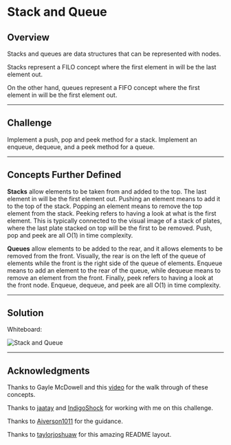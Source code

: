 # Stack and Queue

## Overview
Stacks and queues are data structures that can be represented with nodes.

Stacks represent a FILO concept where the 
first element in will be the last element out.

On the other hand, queues represent a FIFO concept where the 
first element in will be the first element out.

---

## Challenge
Implement a push, pop and peek method for a stack.
Implement an enqueue, dequeue, and a peek method for a queue.

---

## Concepts Further Defined
**Stacks** allow elements to be taken from and added to the top.
The last element in will be the first element out.
Pushing an element means to add it to the top of the stack.
Popping an element means to remove the top element from the stack.
Peeking refers to having a look at what is the first element.
This is typically connected to the visual image of a stack of plates,
where the last plate stacked on top will be the first to be removed.
Push, pop and peek are all O(1) in time complexity.

**Queues** allow elements to be added to the rear, and it 
allows elements to be removed from the front.  Visually, the rear 
is on the left of the queue of elements while the front is the 
right side of the queue of elements.  Enqueue means to add an element
to the rear of the queue, while dequeue means to remove an element
from the front.  Finally,  peek refers to having a look at the front
node.  Enqueue, dequeue, and peek are all O(1) in time complexity.

---

## Solution

Whiteboard:

![Stack and Queue](/assets/stackAndQueue.jpg)

---

## Acknowledgments
Thanks to Gayle McDowell and this [video](https://www.youtube.com/watch?v=wjI1WNcIntg) for the walk through of these concepts.

Thanks to [jaatay](https://github.com/jaatay) and [IndigoShock](https://github.com/IndigoShock) for working with me on this challenge.

Thanks to [Aiverson1011](https://github.com/Aiverson1011) for the guidance.

Thanks to [taylorjoshuaw](https://github.com/taylorjoshuaw) 
for this amazing README layout.

